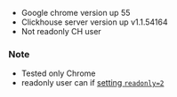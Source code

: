 * Google chrome version up 55
* Clickhouse server version up v1.1.54164
* Not readonly CH user

### Note

* Tested only Chrome
* readonly user can if [setting `readonly=2`](https://clickhouse.yandex/reference_ru.html#readonly)
